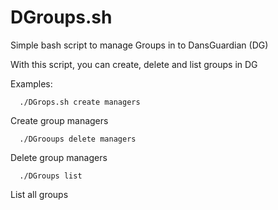 DGroups.sh
==========

Simple bash script to manage Groups in to DansGuardian (DG)

With this script, you can create, delete and list groups in DG

Examples:

      ./DGrops.sh create managers

Create group managers

      ./DGrooups delete managers

Delete group managers

      ./DGroups list

List all groups
